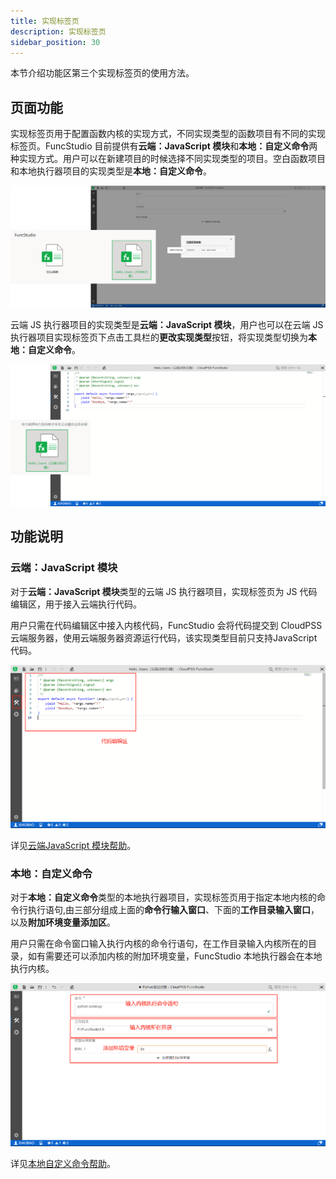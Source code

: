 ```yaml
---
title: 实现标签页
description: 实现标签页
sidebar_position: 30
---
```


本节介绍功能区第三个实现标签页的使用方法。

## 页面功能

实现标签页用于配置函数内核的实现方式，不同实现类型的函数项目有不同的实现标签页。FuncStudio 目前提供有**云端：JavaScript 模块**和**本地：自定义命令**两种实现方式。用户可以在新建项目的时候选择不同实现类型的项目。空白函数项目和本地执行器项目的实现类型是**本地：自定义命令**。

![本地自定义命令](./1.png)

云端 JS 执行器项目的实现类型是**云端：JavaScript 模块**，用户也可以在云端 JS 执行器项目实现标签页下点击工具栏的**更改实现类型**按钮，将实现类型切换为**本地：自定义命令**。

![云端JavaScript 模块](./2.png)

## 功能说明

### 云端：JavaScript 模块

对于**云端：JavaScript 模块**类型的云端 JS 执行器项目，实现标签页为 JS 代码编辑区，用于接入云端执行代码。

用户只需在代码编辑区中接入内核代码，FuncStudio 会将代码提交到 CloudPSS 云端服务器，使用云端服务器资源运行代码，该实现类型目前只支持JavaScript 代码。

![实现标签页云端JavaScript 模块](./3.png)

详见[云端JavaScript 模块帮助](../design/cloud/index.md)。

### 本地：自定义命令

对于**本地：自定义命令**类型的本地执行器项目，实现标签页用于指定本地内核的命令行执行语句,由三部分组成上面的**命令行输入窗口**、下面的**工作目录输入窗口**，以及**附加环境变量添加区**。

用户只需在命令窗口输入执行内核的命令行语句，在工作目录输入内核所在的目录，如有需要还可以添加内核的附加环境变量，FuncStudio 本地执行器会在本地执行内核。

![实现标签页本地自定义命令](./4.png)

详见[本地自定义命令帮助](../design/local/index.md)。






